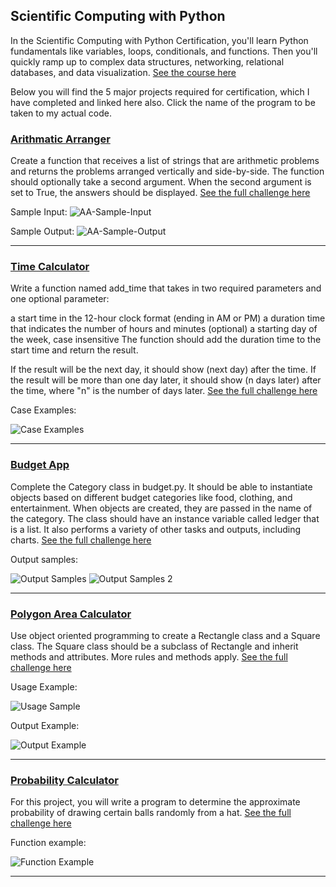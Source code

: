 ## Scientific Computing with Python

In the Scientific Computing with Python Certification, you'll learn Python fundamentals like variables, loops, conditionals, and functions. Then you'll quickly ramp up to complex data structures, networking, relational databases, and data visualization. [See the course here](https://www.freecodecamp.org/learn/scientific-computing-with-python)

Below you will find the 5 major projects required for certification, which I have completed and linked here also. Click the name of the program to be taken to my actual code.

### [Arithmatic Arranger](https://github.com/adam-patrick/Scientific-Computing-With-Python/blob/PY4E/Arithmatic%20Arranger)

Create a function that receives a list of strings that are arithmetic problems and returns the problems arranged vertically and side-by-side. The function should optionally take a second argument. When the second argument is set to True, the answers should be displayed. [See the full challenge here](https://www.freecodecamp.org/learn/scientific-computing-with-python/scientific-computing-with-python-projects/arithmetic-formatter)

Sample Input: 
![AA-Sample-Input](https://github.com/adam-patrick/Scientific-Computing-With-Python/blob/images/AA-Sample-Input.PNG "AA Sample Input")

Sample Output:
![AA-Sample-Output](https://github.com/adam-patrick/Scientific-Computing-With-Python/blob/images/AA-Sample-Output.PNG "AA Sample Output")


***


### [Time Calculator](https://github.com/adam-patrick/Scientific-Computing-With-Python/blob/PY4E/Time%20Calculator)

Write a function named add_time that takes in two required parameters and one optional parameter:

a start time in the 12-hour clock format (ending in AM or PM)
a duration time that indicates the number of hours and minutes
(optional) a starting day of the week, case insensitive
The function should add the duration time to the start time and return the result.

If the result will be the next day, it should show (next day) after the time. If the result will be more than one day later, it should show (n days later) after the time, where "n" is the number of days later. [See the full challenge here](https://www.freecodecamp.org/learn/scientific-computing-with-python/scientific-computing-with-python-projects/time-calculator)

Case Examples:

![Case Examples](https://github.com/adam-patrick/Scientific-Computing-With-Python/blob/images/case%20example%20TC.PNG "TC Case Example")

***


### [Budget App](https://github.com/adam-patrick/Scientific-Computing-With-Python/blob/PY4E/Budget%20App)

Complete the Category class in budget.py. It should be able to instantiate objects based on different budget categories like food, clothing, and entertainment. When objects are created, they are passed in the name of the category. The class should have an instance variable called ledger that is a list. It also performs a variety of other tasks and outputs, including charts. [See the full challenge here](https://www.freecodecamp.org/learn/scientific-computing-with-python/scientific-computing-with-python-projects/budget-app)

Output samples:

![Output Samples](https://github.com/adam-patrick/Scientific-Computing-With-Python/blob/images/budget%20output.PNG "Output Sample 1")
![Output Samples 2](https://github.com/adam-patrick/Scientific-Computing-With-Python/blob/images/budget%20output%202.PNG "Output Sample 2")


***


### [Polygon Area Calculator](https://github.com/adam-patrick/Scientific-Computing-With-Python/blob/PY4E/Polygon%20Area%20Calculator)

Use object oriented programming to create a Rectangle class and a Square class. The Square class should be a subclass of Rectangle and inherit methods and attributes. More rules and methods apply. [See the full challenge here](https://www.freecodecamp.org/learn/scientific-computing-with-python/scientific-computing-with-python-projects/polygon-area-calculator)

Usage Example:

![Usage Sample](https://github.com/adam-patrick/Scientific-Computing-With-Python/blob/images/PAC%20usage%20Sample.PNG "Usage Example")

Output Example:

![Output Example](https://github.com/adam-patrick/Scientific-Computing-With-Python/blob/images/PAC%20Output%20Sample.PNG "Output Example")


***


### [Probability Calculator](https://github.com/adam-patrick/Scientific-Computing-With-Python/blob/PY4E/Probability%20Calculator)

For this project, you will write a program to determine the approximate probability of drawing certain balls randomly from a hat. [See the full challenge here](https://www.freecodecamp.org/learn/scientific-computing-with-python/scientific-computing-with-python-projects/probability-calculator)

Function example:

![Function Example](https://github.com/adam-patrick/Scientific-Computing-With-Python/blob/images/PC%20Function%20Example.PNG "Function example")


***
